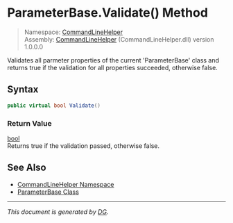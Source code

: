 ﻿# ParameterBase.Validate() Method

> Namespace: [CommandLineHelper](_toc.CommandLineHelper.md#commandlinehelper-namespace)\
> Assembly: [CommandLineHelper](_toc.CommandLineHelper.md) (CommandLineHelper.dll) version 1.0.0.0

Validates all parmeter properties of the current 'ParameterBase' class and returns true if the validation for all properties succeeded, otherwise false.

## Syntax

```csharp
public virtual bool Validate()
```

### Return Value

[bool](https://docs.microsoft.com/en-us/dotnet/api/system.boolean)\
Returns true if the validation passed, otherwise false.

## See Also

- [CommandLineHelper Namespace](_toc.CommandLineHelper.md#commandlinehelper-namespace)
- [ParameterBase Class](CommandLineHelper.ParameterBase.md)

---

_This document is generated by [DG](https://github.com/Khojasteh/dg)._
